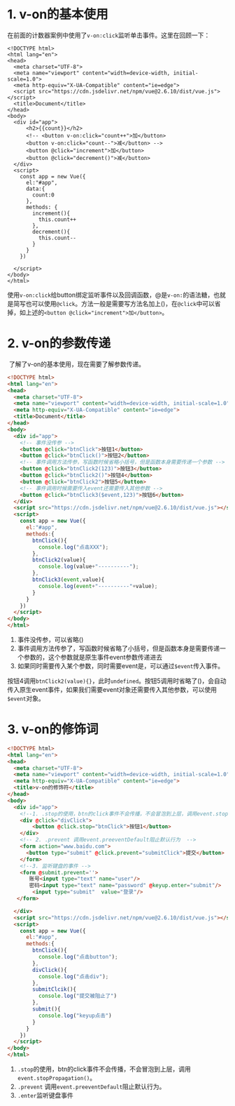 # 1. v-on的基本使用

​	在前面的计数器案例中使用了`v-on:click`监听单击事件。这里在回顾一下：

```vue
<!DOCTYPE html>
<html lang="en">
<head>
  <meta charset="UTF-8">
  <meta name="viewport" content="width=device-width, initial-scale=1.0">
  <meta http-equiv="X-UA-Compatible" content="ie=edge">
  <script src="https://cdn.jsdelivr.net/npm/vue@2.6.10/dist/vue.js"></script>
  <title>Document</title>
</head>
<body>
  <div id="app">
      <h2>{{count}}</h2>
      <!-- <button v-on:click="count++">加</button>
      <button v-on:click="count--">减</button> -->
      <button @click="increment">加</button>
      <button @click="decrement()">减</button>
  </div>
  <script>
    const app = new Vue({
      el:"#app",
      data:{
        count:0
      },
      methods: {
        increment(){
          this.count++
        },
        decrement(){
          this.count--
        }
      }
    })

  </script>
</body>
</html>
```

​	使用`v-on:click`给button绑定监听事件以及回调函数，@是`v-on:`的语法糖，也就是简写也可以使用`@click`。方法一般是需要写方法名加上()，在`@click`中可以省掉，如上述的`<button @click="increment">加</button>`。

# 2. v-on的参数传递

​	了解了v-on的基本使用，现在需要了解参数传递。

```html
<!DOCTYPE html>
<html lang="en">
<head>
  <meta charset="UTF-8">
  <meta name="viewport" content="width=device-width, initial-scale=1.0">
  <meta http-equiv="X-UA-Compatible" content="ie=edge">
  <title>Document</title>
</head>
<body>
  <div id="app">
    <!-- 事件没传参 -->
    <button @click="btnClick">按钮1</button>
    <button @click="btnClick()">按钮2</button>
    <!-- 事件调用方法传参，写函数时候省略小括号，但是函数本身需要传递一个参数 -->
    <button @click="btnClick2(123)">按钮3</button>
    <button @click="btnClick2()">按钮4</button>
    <button @click="btnClick2">按钮5</button>
    <!-- 事件调用时候需要传入event还需要传入其他参数 -->
    <button @click="btnClick3($event,123)">按钮6</button>
  </div>
  <script src="https://cdn.jsdelivr.net/npm/vue@2.6.10/dist/vue.js"></script>
  <script>
    const app = new Vue({
      el:"#app",
      methods:{
        btnClick(){
          console.log("点击XXX");
        },
        btnClick2(value){
          console.log(value+"----------");
        },
        btnClick3(event,value){
          console.log(event+"----------"+value);
        }
      }
    })
  </script>
</body>
</html>	
```

1. 事件没传参，可以省略()
2. 事件调用方法传参了，写函数时候省略了小括号，但是函数本身是需要传递一个参数的，这个参数就是原生事件event参数传递进去
3. 如果同时需要传入某个参数，同时需要event是，可以通过`$event`传入事件。

按钮4调用`btnClick2(value){}`，此时`undefined`。按钮5调用时省略了()，会自动传入原生event事件，如果我们需要event对象还需要传入其他参数，可以使用`$event`对象。

# 3. v-on的修饰词

```html
<!DOCTYPE html>
<html lang="en">
<head>
  <meta charset="UTF-8">
  <meta name="viewport" content="width=device-width, initial-scale=1.0">
  <meta http-equiv="X-UA-Compatible" content="ie=edge">
  <title>v-on的修饰符</title>
</head>
<body>
  <div id="app">
    <!--1. .stop的使用，btn的click事件不会传播，不会冒泡到上层，调用event.stopPropagation() -->
    <div @click="divClick">
        <button @click.stop="btnClick">按钮1</button>
    </div>
    <!-- 2. .prevent 调用event.preeventDefault阻止默认行为  -->
    <form action="www.baidu.com">
      <button type="submit" @click.prevent="submitClick">提交</button>
    </form>
    <!--3. 监听键盘的事件 -->
    <form @submit.prevent=''>
	   账号<input type="text" name="user"/>
	   密码<input type="text" name="password" @keyup.enter="submit"/>
	    <input type="submit"  value="登录"/>
   </form>

  </div>
  <script src="https://cdn.jsdelivr.net/npm/vue@2.6.10/dist/vue.js"></script>
  <script>
    const app = new Vue({
      el:"#app",
      methods:{
        btnClick(){
          console.log("点击button");
        },
        divClick(){
          console.log("点击div");
        },
        submitClcik(){
          console.log("提交被阻止了")
        },
        submit(){
          console.log("keyup点击")
        }
      }
    })
  </script>
</body>
</html>
```

1. `.stop`的使用，btn的click事件不会传播，不会冒泡到上层，调用`event.stopPropagation()`。
2. `.prevent` 调用`event.preeventDefault`阻止默认行为。
3. `.enter`监听键盘事件
